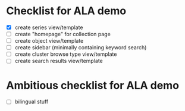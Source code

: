 

# Checklist for ALA demo

- [x] create series view/template
- [ ] create "homepage" for collection page
- [ ] create object view/template
- [ ] create sidebar (minimally containing keyword search)
- [ ] create cluster browse type view/template
- [ ] create search results view/template

# Ambitious checklist for ALA demo

- [ ] bilingual stuff

